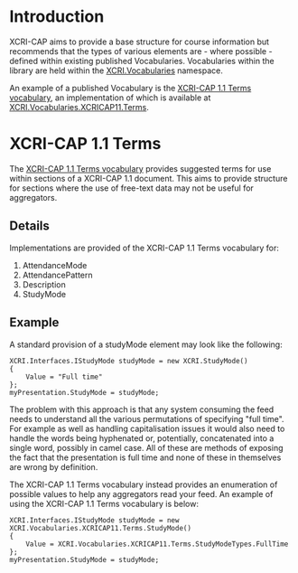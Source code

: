 # Introduction #

XCRI-CAP aims to provide a base structure for course information but recommends that the types of various elements are - where possible - defined within existing published Vocabularies.  Vocabularies within the library are held within the [XCRI.Vocabularies](http://code.google.com/p/xcricap-net/source/browse/#hg%2FXCRI%2FVocabularies) namespace.

An example of a published Vocabulary is the [XCRI-CAP 1.1 Terms vocabulary](http://www.xcri.org/wiki/index.php/XCRI_Terms_1.1), an implementation of which is available at [XCRI.Vocabularies.XCRICAP11.Terms](http://code.google.com/p/xcricap-net/source/browse/#hg%2FXCRI%2FVocabularies%2FXCRICAP11%2FTerms).

# XCRI-CAP 1.1 Terms #

The [XCRI-CAP 1.1 Terms vocabulary](http://www.xcri.org/wiki/index.php/XCRI_Terms_1.1) provides suggested terms for use within sections of a XCRI-CAP 1.1 document.  This aims to provide structure for sections where the use of free-text data may not be useful for aggregators.

## Details ##

Implementations are provided of the XCRI-CAP 1.1 Terms vocabulary for:
  1. AttendanceMode
  1. AttendancePattern
  1. Description
  1. StudyMode

## Example ##

A standard provision of a studyMode element may look like the following:
```
XCRI.Interfaces.IStudyMode studyMode = new XCRI.StudyMode()
{
	Value = "Full time"
};
myPresentation.StudyMode = studyMode;
```

The problem with this approach is that any system consuming the feed needs to understand all the various permutations of specifying "full time".  For example as well as handling capitalisation issues it would also need to handle the words being hyphenated or, potentially, concatenated into a single word, possibly in camel case.  All of these are methods of exposing the fact that the presentation is full time and none of these in themselves are wrong by definition.

The XCRI-CAP 1.1 Terms vocabulary instead provides an enumeration of possible values to help any aggregators read your feed.  An example of using the XCRI-CAP 1.1 Terms vocabulary is below:
```
XCRI.Interfaces.IStudyMode studyMode = new XCRI.Vocabularies.XCRICAP11.Terms.StudyMode()
{
	Value = XCRI.Vocabularies.XCRICAP11.Terms.StudyModeTypes.FullTime
};
myPresentation.StudyMode = studyMode;
```